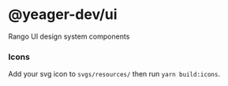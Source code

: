 # @yeager-dev/ui

Rango UI design system components

### Icons

Add your svg icon to `svgs/resources/` then run `yarn build:icons`.
